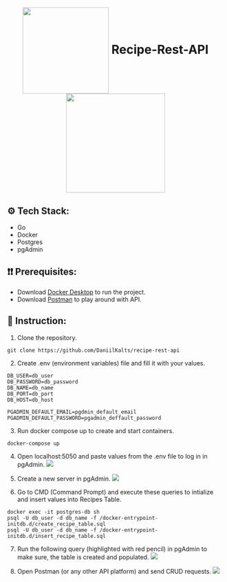 <h1 align="center">
  <img width="200" src="https://github.com/DaniilKalts/recipe-rest-api/assets/109500182/b410dc17-55f9-440e-a00a-12e0e27e8b33" align="center" />
  Recipe-Rest-API
   <img width="230" src="https://github.com/DaniilKalts/recipe-rest-api/assets/109500182/128b2020-05e4-43ab-abae-8669cd4ba643" align="center" />
</h1>

## ⚙️ Tech Stack:

- Go
- Docker
- Postgres
- pgAdmin

## ❗❗ Prerequisites:

- Download <a href="https://www.docker.com/products/docker-desktop/">Docker Desktop</a> to run the project.
- Download <a href="https://www.postman.com/downloads/">Postman</a> to play around with API.

## 🧾 Instruction:

1. Clone the repository.

```
git clone https://github.com/DaniilKalts/recipe-rest-api
```

2. Create .env (environment variables) file and fill it with your values.

```
DB_USER=db_user
DB_PASSWORD=db_password
DB_NAME=db_name
DB_PORT=db_port
DB_HOST=db_host

PGADMIN_DEFAULT_EMAIL=pgdmin_default_email
PGADMIN_DEFAULT_PASSWORD=pgadmin_deffault_password
```

3. Run docker compose up to create and start containers.

```
docker-compose up
```

4. Open localhost:5050 and paste values from the .env file to log in in pgAdmin.
   <img src="https://github.com/DaniilKalts/recipe-rest-api/assets/109500182/633d91dd-dbbe-40f6-ac4c-0437eac464be" />

5. Create a new server in pgAdmin.
   <img src="https://github.com/DaniilKalts/recipe-rest-api/assets/109500182/63b7e0d3-0a21-4117-9c06-ff1757de3e5c" />

6. Go to CMD (Command Prompt) and execute these queries to intialize and insert values into Recipes Table.

```
docker exec -it postgres-db sh
psql -U db_user -d db_name -f /docker-entrypoint-initdb.d/create_recipe_table.sql
psql -U db_user -d db_name -f /docker-entrypoint-initdb.d/insert_recipe_table.sql
```

7. Run the following query (highlighted with red pencil) in pgAdmin to make sure, the table is created and populated.
   <img src="https://github.com/DaniilKalts/recipe-rest-api/assets/109500182/5337585b-0cff-4fc9-b58d-a3639888ad8c" />

8. Open Postman (or any other API platform) and send CRUD requests.
   <img src="https://github.com/DaniilKalts/recipe-rest-api/assets/109500182/201bfa36-3280-4159-a07d-2d3d05cf97e8" />
